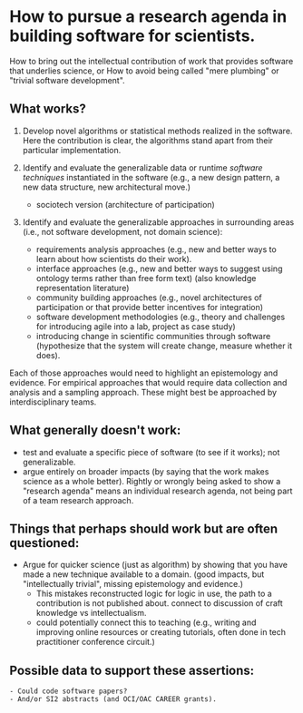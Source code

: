 # How to pursue a research agenda in building software for scientists.

How to bring out the intellectual contribution of work that provides software that underlies science, or How to avoid being called "mere plumbing" or "trivial software development".

## What works?

1. Develop novel algorithms or statistical methods realized in the software.  Here the contribution is clear, the algorithms stand apart from their particular implementation.

2. Identify and evaluate the generalizable data or runtime _software techniques_ instantiated in the software (e.g., a new design pattern, a new data structure, new architectural move.)
    - sociotech version (architecture of participation)

3. Identify and evaluate the generalizable approaches in surrounding areas (i.e., not software development, not domain science):
    - requirements analysis approaches (e.g., new and better ways to learn about how scientists do their work).
    - interface approaches (e.g., new and better ways to suggest using ontology terms rather than free form text) (also knowledge representation literature)
    - community building approaches (e.g., novel architectures of participation or that provide better incentives for integration)
    - software development methodologies (e.g., theory and challenges for introducing agile into a lab, project as case study)
    - introducing change in scientific communities through software (hypothesize that the system will create change, measure whether it does).

Each of those approaches would need to highlight an epistemology and evidence. For empirical approaches that would require data collection and analysis and a sampling approach. These might best be approached by interdisciplinary teams.

## What generally doesn't work:

- test and evaluate a specific piece of software (to see if it works); not generalizable.
- argue entirely on broader impacts (by saying that the work makes science as a whole better). Rightly or wrongly being asked to show a "research agenda" means an individual research agenda, not being part of a team research approach.

## Things that perhaps should work but are often questioned:

- Argue for quicker science (just as algorithm) by showing that you have made a new technique available to a domain.  (good impacts, but "intellectually trivial", missing epistemology and evidence.)
    - This mistakes reconstructed logic for logic in use, the path to a contribution is not published about.
    connect to discussion of craft knowledge vs intellectualism.
    - could potentially connect this to teaching (e.g., writing and improving online resources or creating tutorials, often done in tech practitioner conference circuit.)

## Possible data to support these assertions:
    - Could code software papers?
    - And/or SI2 abstracts (and OCI/OAC CAREER grants).
